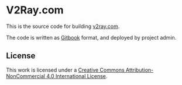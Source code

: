 # V2Ray.com

This is the source code for building [v2ray.com](https://www.v2ray.com/).

The code is written as [Gitbook](https://www.gitbook.com/) format, and deployed by project admin.

## License

This work is licensed under a [Creative Commons Attribution-NonCommercial 4.0 International License](http://creativecommons.org/licenses/by-nc/4.0/).
